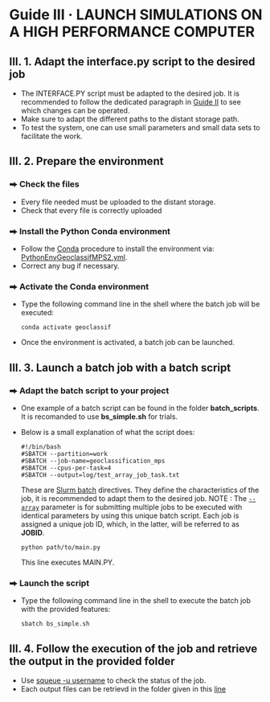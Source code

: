# Guide III  ·  LAUNCH SIMULATIONS ON A HIGH PERFORMANCE COMPUTER
## III. 1. Adapt the interface.py script to the desired job
- The INTERFACE.PY script must be adapted to the desired job. It is recommended to follow the dedicated paragraph in [Guide II](https://github.com/AxMeNi/GeoclassificationMPS/blob/main/Guide%20II%20%C2%B7%20Launch%20simulations.md#ii-3-provide-the-parameters) to see which changes can be operated.
- Make sure to adapt the different paths to the distant storage path.
- To test the system, one can use small parameters and small data sets to facilitate the work.
## III. 2. Prepare the environment
### ⮕ Check the files
- Every file needed must be uploaded to the distant storage.
- Check that every file is correctly uploaded
### ⮕ Install the Python Conda environment
- Follow the [Conda](https://docs.conda.io/projects/conda/en/latest/user-guide/tasks/manage-environments.html#creating-an-environment-from-an-environment-yml-file) procedure to install the environment via: [PythonEnvGeoclassifMPS2.yml](https://github.com/AxMeNi/GeoclassificationMPS/blob/main/PythonEnvGeoclassifMPS2.yml).
- Correct any bug if necessary.
### ⮕ Activate the Conda environment
- Type the following command line in the shell where the batch job will be executed:
  ```shell
  conda activate geoclassif
  ```
- Once the environment is activated, a batch job can be launched.
## III. 3. Launch a batch job with a batch script
### ⮕ Adapt the batch script to your project
- One example of a batch script can be found in the folder **batch_scripts**. It is recomanded to use **bs_simple.sh** for trials.
- Below is a small explanation of what the script does:
  ```batch
  #!/bin/bash
  #SBATCH --partition=work
  #SBATCH --job-name=geoclassification_mps
  #SBATCH --cpus-per-task=4
  #SBATCH --output=log/test_array_job_task.txt
  ```
  These are [Slurm batch](https://slurm.schedmd.com/sbatch.html) directives. They define the characteristics of the job, it is recommended to adapt them to the desired job. NOTE : The [```--array```](https://slurm.schedmd.com/sbatch.html#OPT_array) parameter is for submitting multiple jobs to be executed with identical parameters by using this unique batch script. Each job is assigned a unique job ID, which, in the latter, will be referred to as **JOBID**.

  ```batch
  python path/to/main.py
  ```
  This line executes MAIN.PY.
### ⮕ Launch the script
- Type the following command line in the shell to execute the batch job with the provided features:
  ```shell
  sbatch bs_simple.sh
  ```
## III. 4. Follow the execution of the job and retrieve the output in the provided folder
- Use [squeue -u username](https://slurm.schedmd.com/squeue.html) to check the status of the job.
- Each output files can be retrievd in the folder given in this [line](https://github.com/AxMeNi/GeoclassificationMPS/blob/d9b0fac87d78e6428cfd4703df29ef539c6bbb55/src/interface.py#L110)
